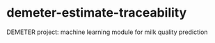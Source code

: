 # demeter-estimate-traceability
DEMETER project: machine learning module for milk quality prediction
